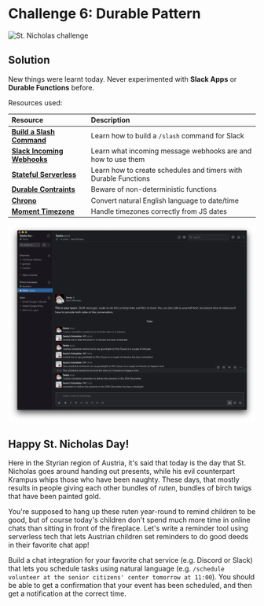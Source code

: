 # Challenge 6: Durable Pattern

![St. Nicholas challenge](https://res.cloudinary.com/jen-looper/image/upload/v1575132446/images/challenge-6_qpqesc.jpg)

## Solution

New things were learnt today. Never experimented with **Slack Apps** or **Durable Functions** before.

Resources used:

| Resource | Description     |
| :------------- | :------------- |
| [**Build a Slash Command**](https://api.slack.com/tutorials/slash-block-kit)                                                | Learn how to build a `/slash` command for Slack                 |
| [**Slack Incoming Webhooks**](https://api.slack.com/messaging/webhooks)                                                     | Learn what incoming message webhooks are and how to use them    |
| [**Stateful Serverless**](https://dev.to/azure/stateful-serverless-with-durable-functions-2jff)                             | Learn how to create schedules and timers with Durable Functions |
| [**Durable Contraints**](https://docs.microsoft.com/en-us/azure/azure-functions/durable/durable-functions-code-constraints) | Beware of non-deterministic functions                           |
| [**Chrono**](https://github.com/wanasit/chrono) | Convert natural English language to date/time |
| [**Moment Timezone**](https://github.com/moment/moment-timezone) | Handle timezones correctly from JS dates |

![Santa's Scheduler screenshot](images/slack.png)

## Happy St. Nicholas Day!

Here in the Styrian region of Austria, it's said that today is the day that St. Nicholas goes around handing out presents, while his evil counterpart Krampus whips those who have been naughty. These days, that mostly results in people giving each other bundles of _ruten_, bundles of birch twigs that have been painted gold.

You're supposed to hang up these ruten year-round to remind children to be good, but of course today's children don't spend much more time in online chats than sitting in front of the fireplace. Let's write a reminder tool using serverless tech that lets Austrian children set reminders to do good deeds in their favorite chat app!

Build a chat integration for your favorite chat service (e.g. Discord or Slack) that lets you schedule tasks using natural language (e.g. `/schedule volunteer at the senior citizens' center tomorrow at 11:00`). You should be able to get a confirmation that your event has been scheduled, and then get a notification at the correct time.
